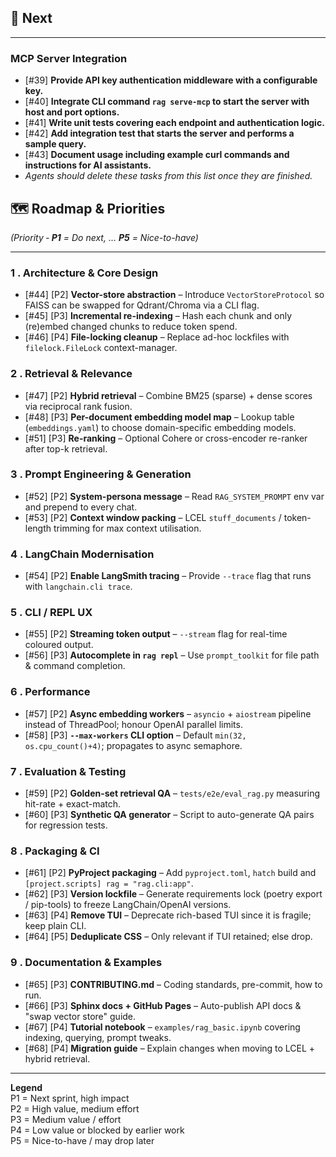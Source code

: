 ## 🚀 Next

---

### MCP Server Integration
- [#39] **Provide API key authentication middleware with a configurable key.**
- [#40] **Integrate CLI command `rag serve-mcp` to start the server with host and port options.**
- [#41] **Write unit tests covering each endpoint and authentication logic.**
- [#42] **Add integration test that starts the server and performs a sample query.**
- [#43] **Document usage including example curl commands and instructions for AI assistants.**
- *Agents should delete these tasks from this list once they are finished.*

## 🗺️ Roadmap & Priorities  
*(Priority ‑ **P1** = Do next, … **P5** = Nice-to-have)*

---


### 1 . Architecture & Core Design
- [#44] [P2] **Vector-store abstraction** – Introduce `VectorStoreProtocol` so FAISS can be swapped for Qdrant/Chroma via a CLI flag.
- [#45] [P3] **Incremental re-indexing** – Hash each chunk and only (re)embed changed chunks to reduce token spend.
- [#46] [P4] **File-locking cleanup** – Replace ad-hoc lockfiles with `filelock.FileLock` context-manager.

### 2 . Retrieval & Relevance
- [#47] [P2] **Hybrid retrieval** – Combine BM25 (sparse) + dense scores via reciprocal rank fusion.
- [#48] [P3] **Per-document embedding model map** – Lookup table (`embeddings.yaml`) to choose domain-specific embedding models.
- [#51] [P3] **Re-ranking** – Optional Cohere or cross-encoder re-ranker after top-k retrieval.

### 3 . Prompt Engineering & Generation
- [#52] [P2] **System-persona message** – Read `RAG_SYSTEM_PROMPT` env var and prepend to every chat.
- [#53] [P2] **Context window packing** – LCEL `stuff_documents` / token-length trimming for max context utilisation.

### 4 . LangChain Modernisation
- [#54] [P2] **Enable LangSmith tracing** – Provide `--trace` flag that runs with `langchain.cli trace`.

### 5 . CLI / REPL UX
- [#55] [P2] **Streaming token output** – `--stream` flag for real-time coloured output.
- [#56] [P3] **Autocomplete in `rag repl`** – Use `prompt_toolkit` for file path & command completion.

### 6 . Performance
- [#57] [P2] **Async embedding workers** – `asyncio` + `aiostream` pipeline instead of ThreadPool; honour OpenAI parallel limits.
- [#58] [P3] **`--max-workers` CLI option** – Default `min(32, os.cpu_count()+4)`; propagates to async semaphore.

### 7 . Evaluation & Testing
- [#59] [P2] **Golden-set retrieval QA** – `tests/e2e/eval_rag.py` measuring hit-rate + exact-match.
- [#60] [P3] **Synthetic QA generator** – Script to auto-generate QA pairs for regression tests.

### 8 . Packaging & CI
- [#61] [P2] **PyProject packaging** – Add `pyproject.toml`, `hatch` build and `[project.scripts] rag = "rag.cli:app"`.
- [#62] [P3] **Version lockfile** – Generate requirements lock (poetry export / pip-tools) to freeze LangChain/OpenAI versions.
- [#63] [P4] **Remove TUI** – Deprecate rich-based TUI since it is fragile; keep plain CLI.
- [#64] [P5] **Deduplicate CSS** – Only relevant if TUI retained; else drop.

### 9 . Documentation & Examples
- [#65] [P3] **CONTRIBUTING.md** – Coding standards, pre-commit, how to run.
- [#66] [P3] **Sphinx docs + GitHub Pages** – Auto-publish API docs & "swap vector store" guide.
- [#67] [P4] **Tutorial notebook** – `examples/rag_basic.ipynb` covering indexing, querying, prompt tweaks.
- [#68] [P4] **Migration guide** – Explain changes when moving to LCEL + hybrid retrieval.

---

**Legend**  
P1 = Next sprint, high impact  
P2 = High value, medium effort  
P3 = Medium value / effort  
P4 = Low value or blocked by earlier work  
P5 = Nice-to-have / may drop later
